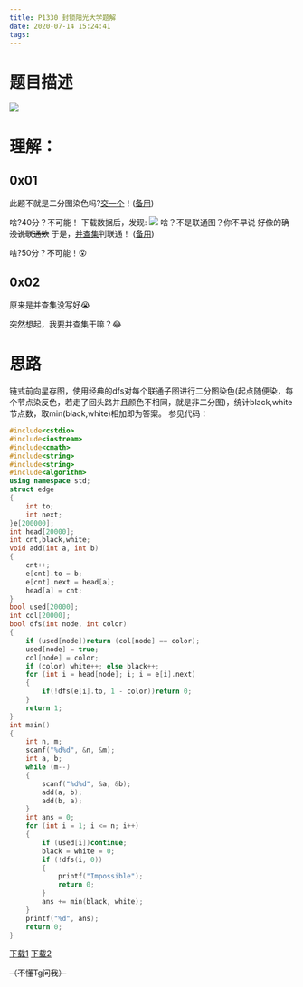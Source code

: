 ```yaml
---
title: P1330 封锁阳光大学题解
date: 2020-07-14 15:24:41
tags:
---
```


# 题目描述

[![](https://gitee.com/inkuniverse/picture_bed/raw/master/img/20200714152419.png)](https://www.luogu.com.cn/problem/P1330)

# 理解：
## 0x01 
此题不就是二分图染色吗?[交一个](https://raw.githubusercontent.com/inkuniverse/OI-Code/cc8413bf249bbb0ac0f75a9e8e46a4e7a646eb34/OI-Code.cpp)！([备用](https://raw.staticdn.net/inkuniverse/OI-Code/cc8413bf249bbb0ac0f75a9e8e46a4e7a646eb34/OI-Code.cpp))

啥?40分？不可能！
下载数据后，发现:
![](https://gitee.com/inkuniverse/picture_bed/raw/master/img/20200714161011.png)
啥？不是联通图？你不早说 ~~好像的确没说联通欸~~
于是，[并查集](https://raw.githubusercontent.com/inkuniverse/OI-Code/7da82633851e13bac67e0b828d5467f22495ef80/OI-Code.cpp)判联通！ ([备用](https://raw.staticdn.net/inkuniverse/OI-Code/7da82633851e13bac67e0b828d5467f22495ef80/OI-Code.cpp))

啥?50分？不可能！😮

## 0x02

原来是并查集没写好😭

突然想起，我要并查集干嘛？😂

# 思路

链式前向星存图，使用经典的dfs对每个联通子图进行二分图染色(起点随便染，每个节点染反色，若走了回头路并且颜色不相同，就是非二分图)，统计black,white节点数，取min(black,white)相加即为答案。
参见代码：
```cpp
#include<cstdio>
#include<iostream>
#include<cmath>
#include<string>
#include<string>
#include<algorithm>
using namespace std;
struct edge
{
    int to;
    int next;
}e[200000];
int head[20000];
int cnt,black,white;
void add(int a, int b)
{
    cnt++;
    e[cnt].to = b;
    e[cnt].next = head[a];
    head[a] = cnt;
}
bool used[20000];
int col[20000];
bool dfs(int node, int color)
{
    if (used[node])return (col[node] == color);
    used[node] = true;
    col[node] = color;
    if (color) white++; else black++;
    for (int i = head[node]; i; i = e[i].next)
    {
        if(!dfs(e[i].to, 1 - color))return 0;
    }
    return 1;
}
int main()
{
    int n, m;
    scanf("%d%d", &n, &m);
    int a, b;
    while (m--)
    {
        scanf("%d%d", &a, &b);
        add(a, b);
        add(b, a);
    }
    int ans = 0;
    for (int i = 1; i <= n; i++)
    {
        if (used[i])continue;
        black = white = 0;
        if (!dfs(i, 0))
        {
            printf("Impossible");
            return 0;
        }
        ans += min(black, white);
    }
    printf("%d", ans);
    return 0;
}
```
[下载1](https://raw.githubusercontent.com/inkuniverse/OI-Code/fa9b32ade54695fd1b64c65085d06ddfe2c9b36f/OI-Code.cpp)
[下载2](https://raw.staticdn.net/inkuniverse/OI-Code/fa9b32ade54695fd1b64c65085d06ddfe2c9b36f/OI-Code.cpp)

~~（不懂Tg问我）~~